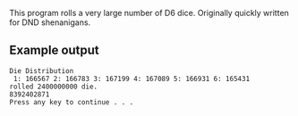This program rolls a very large number of D6 dice. Originally quickly written for DND shenanigans.

## Example output
```
Die Distribution
 1: 166567 2: 166783 3: 167199 4: 167089 5: 166931 6: 165431
rolled 2400000000 die.
8392402871
Press any key to continue . . .
```
